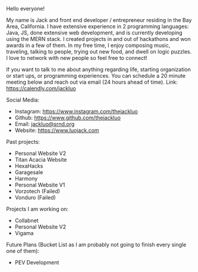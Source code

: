 Hello everyone!

My name is Jack and front end developer / entrepreneur residing in the Bay Area, California. I have extensive experience in 2 programming languages: Java, JS, done extensive web development, and is currently developing using the MERN stack. I created projects in and out of hackathons and won awards in a few of them. In my free time, I enjoy composing music, traveling, talking to people, trying out new food, and dwell on logic puzzles. I love to network with new people so feel free to connect!

If you want to talk to me about anything regarding life, starting organization or start ups, or programming experiences. You can schedule a 20 minute meeting below and reach out via email (24 hours ahead of time). Link: https://calendly.com/jackluo

Social Media:
- Instagram: https://www.instagram.com/thejackluo
- Github: https://www.github.com/thejackluo
- Email: jackluo@srnd.org
- Website: https://www.luojack.com

Past projects:
- Personal Website V2
- Titan Acacia Website
- HexaHacks
- Garagesale
- Harmony
- Personal Website V1
- Vorzotech (Failed)
- Vonduro (Failed)

Projects I am working on:
- Collabnet
- Personal Website V2
- Vigama

Future Plans (Bucket List as I am probably not going to finish every single one of them):
- PEV Development
